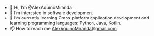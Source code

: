 - 👋 Hi, I’m @AlexAquinoMiranda
- 👀 I’m interested in software development
- 🌱 I’m currently learning Cross-platform application development and learning programming languages: Python, Java, Kotlin.
- 📫 How to reach me AlexAquinoMiranda@gmail.com

<!---
AlexAquinoMiranda/AlexAquinoMiranda is a ✨ special ✨ repository because its `README.md` (this file) appears on your GitHub profile.
You can click the Preview link to take a look at your changes.
--->
